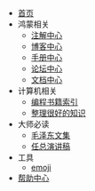 
- [首页](/)
- 鸿蒙相关
  - [注解中心](https://gitee.com/weharmony/kernel_liteos_a_note)
  - [博客中心](/blog/)
  - [手册中心](http://doxygen.weharmonyos.com/index.html)
  - [论坛中心](http://bbs.weharmonyos.com)
  - [文档中心](http://open.weharmonyos.com)
- 计算机相关
  - [编程书籍索引](/vendor/freebook.md)
  - [整理很好的知识](/CS-Notes/) 
- 大师必读
  - [毛泽东文集](/mao/)
  - [任总演讲稿](/ren/) 
- 工具
  - [emoji](/tools/markdown-emoji.md) 
- [帮助中心](/vendor/donate.md)